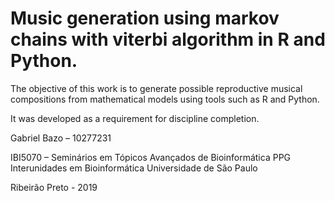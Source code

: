 # Music generation using markov chains with viterbi algorithm in R and Python.

The objective of this work is to generate possible reproductive musical compositions from mathematical models using tools such as R and Python.

It was developed as a requirement for discipline completion.

Gabriel Bazo – 10277231

IBI5070 – Seminários em Tópicos Avançados de Bioinformática 
PPG Interunidades em Bioinformática
Universidade de São Paulo


Ribeirão Preto - 2019
